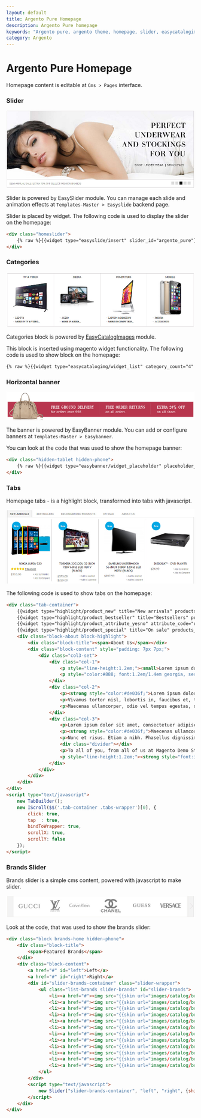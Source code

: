 ```yaml
---
layout: default
title: Argento Pure Homepage
description: Argento Pure homepage
keywords: "Argento pure, argento theme, homepage, slider, easycatalogimages, tabs, highlight, banner"
category: Argento
---
```


# Argento Pure Homepage

Homepage content is editable at `Cms > Pages` interface.

### Slider

![Homepage](/images/argento/pure/slider.jpg)

Slider is powered by EasySlider module. You can manage each slide and animation
effects at `Templates-Master > Easyslide` backend page.

Slider is placed by widget. The following code is used to display
the slider on the homepage:

```html
<div class="homeslider">
    {% raw %}{{widget type="easyslide/insert" slider_id="argento_pure"}}{% endraw %}
</div>
```

### Categories

![Categories](/images/argento/pure/categories.jpg)

Categories block is powered by [EasyCatalogImages](/easycatalogimages/) module.

This block is inserted using magento widget functionality. The following code
is used to show block on the homepage:

```html
{% raw %}{{widget type="easycatalogimg/widget_list" category_count="4" column_count="4" show_image="1" resize_image="1" image_width="180" image_height="180" subcategory_count="1" template="tm/easycatalogimg/list.phtml"}}
```

### Horizontal banner

![Banner](/images/argento/pure/homepage-banner.jpg)

The banner is powered by EasyBanner module. You can add or configure banners at
`Templates-Master > Easybanner`.

You can look at the code that was used to show the homepage banner:

```html
<div class="hidden-tablet hidden-phone">
    {% raw %}{{widget type="easybanner/widget_placeholder" placeholder_name="argento-home-content"}}{% endraw %}
</div>
```

### Tabs

Homepage tabs - is a highlight block, transformed into tabs with javascript.

![Tabs](/images/argento/pure/homepage-tabs.jpg)

The following code is used to show tabs on the homepage:

```html
<div class="tab-container">
    {{widget type="highlight/product_new" title="New arrivals" products_count="12" column_count="4" template="tm/highlight/product/grid.phtml" class_name="highlight-new" page_title="All new products &raquo;"}}
    {{widget type="highlight/product_bestseller" title="Bestsellers" products_count="12" column_count="4" template="tm/highlight/product/grid.phtml" class_name="highlight-bestsellers" page_title="All bestsellers &raquo;"}}
    {{widget type="highlight/product_attribute_yesno" attribute_code="recommended" title="Recommended products" products_count="12" column_count="4" template="tm/highlight/product/grid.phtml" class_name="highlight-attribute-recommended"}}
    {{widget type="highlight/product_special" title="On sale" products_count="12" column_count="4" template="tm/highlight/product/grid.phtml" class_name="highlight-special" page_title="All on sale products &raquo;"}}
    <div class="block-about block-highlight">
        <div class="block-title"><span>About Us</span></div>
        <div class="block-content" style="padding: 7px 7px;">
            <div class="col3-set">
                <div class="col-1">
                    <p style="line-height:1.2em;"><small>Lorem ipsum dolor sit amet, consectetuer adipiscing elit. Morbi luctus. Duis lobortis. Nulla nec velit. Mauris pulvinar erat non massa. Suspendisse tortor turpis, porta nec, tempus vitae, iaculis semper, pede.</small></p>
                    <p style="color:#888; font:1.2em/1.4em georgia, serif;">Lorem ipsum dolor sit amet, consectetuer adipiscing elit. Morbi luctus. Duis lobortis. Nulla nec velit. Mauris pulvinar erat non massa. Suspendisse tortor turpis, porta nec, tempus vitae, iaculis semper, pede. Cras vel libero id lectus rhoncus porta.</p>
                </div>
                <div class="col-2">
                    <p><strong style="color:#de036f;">Lorem ipsum dolor sit amet, consectetuer adipiscing elit. Morbi luctus. Duis lobortis. Nulla nec velit.</strong></p>
                    <p>Vivamus tortor nisl, lobortis in, faucibus et, tempus at, dui. Nunc risus. Proin scelerisque augue. Nam ullamcorper. Phasellus id massa. Pellentesque nisl. Pellentesque habitant morbi tristique senectus et netus et malesuada fames ac turpis egestas. Nunc augue. Aenean sed justo non leo vehicula laoreet. Praesent ipsum libero, auctor ac, tempus nec, tempor nec, justo. </p>
                    <p>Maecenas ullamcorper, odio vel tempus egestas, dui orci faucibus orci, sit amet aliquet lectus dolor et quam. Pellentesque consequat luctus purus. Nunc et risus. Etiam a nibh. Phasellus dignissim metus eget nisi. Vestibulum sapien dolor, aliquet nec, porta ac, malesuada a, libero. Praesent feugiat purus eget est. Nulla facilisi. Vestibulum tincidunt sapien eu velit. Mauris purus. Maecenas eget mauris eu orci accumsan feugiat. Pellentesque eget velit. Nunc tincidunt.</p>
                </div>
                <div class="col-3">
                    <p>Lorem ipsum dolor sit amet, consectetuer adipiscing elit. Morbi luctus. Duis lobortis. Nulla nec velit. Mauris pulvinar erat non massa. Suspendisse tortor turpis, porta nec, tempus vitae, iaculis semper, pede. Cras vel libero id lectus rhoncus porta. Suspendisse convallis felis ac enim. Vivamus tortor nisl, lobortis in, faucibus et, tempus at, dui. Nunc risus. Proin scelerisque augue. Nam ullamcorper </p>
                    <p><strong style="color:#de036f;">Maecenas ullamcorper, odio vel tempus egestas, dui orci faucibus orci, sit amet aliquet lectus dolor et quam. Pellentesque consequat luctus purus.</strong></p>
                    <p>Nunc et risus. Etiam a nibh. Phasellus dignissim metus eget nisi.</p>
                    <div class="divider"></div>
                    <p>To all of you, from all of us at Magento Demo Store - Thank you and Happy eCommerce!</p>
                    <p style="line-height:1.2em;"><strong style="font:italic 2em Georgia, serif;">John Doe</strong><br/><small>Some important guy</small></p>
                </div>
            </div>
        </div>
    </div>
</div>
<script type="text/javascript">
    new TabBuilder();
    new IScroll($$('.tab-container .tabs-wrapper')[0], {
        click: true,
        tap  : true,
        bindToWrapper: true,
        scrollX: true,
        scrollY: false
    });
</script>
```

### Brands Slider

Brands slider is a simple cms content, powered with javascript to make slider.

![Brands Slider](/images/argento/pure/homepage-brands-slider.jpg)

Look at the code, that was used to show the brands slider:

```html
<div class="block brands-home hidden-phone">
    <div class="block-title">
        <span>Featured Brands</span>
    </div>
    <div class="block-content">
        <a href="#" id="left">Left</a>
        <a href="#" id="right">Right</a>
        <div id="slider-brands-container" class="slider-wrapper">
            <ul class="list-brands slider-brands" id="slider-brands">
                <li><a href="#"><img src="{{skin url="images/catalog/brands/gucci.jpg"}}" alt="" width="150" height="80"/></a></li>
                <li><a href="#"><img src="{{skin url="images/catalog/brands/lv.jpg"}}" alt="" width="100" height="80"/></a></li>
                <li><a href="#"><img src="{{skin url="images/catalog/brands/ck.jpg"}}" alt="" width="130" height="80"/></a></li>
                <li><a href="#"><img src="{{skin url="images/catalog/brands/chanel.jpg"}}" alt="" width="170" height="80"/></a></li>
                <li><a href="#"><img src="{{skin url="images/catalog/brands/guess.jpg"}}" alt="" width="130" height="80"/></a></li>
                <li><a href="#"><img src="{{skin url="images/catalog/brands/versace.jpg"}}" alt="" width="145" height="80"/></a></li>
                <li><a href="#"><img src="{{skin url="images/catalog/brands/gucci.jpg"}}" alt="" width="150" height="80"/></a></li>
                <li><a href="#"><img src="{{skin url="images/catalog/brands/lv.jpg"}}" alt="" width="100" height="80"/></a></li>
                <li><a href="#"><img src="{{skin url="images/catalog/brands/ck.jpg"}}" alt="" width="130" height="80"/></a></li>
                <li><a href="#"><img src="{{skin url="images/catalog/brands/chanel.jpg"}}" alt="" width="170" height="80"/></a></li>
                <li><a href="#"><img src="{{skin url="images/catalog/brands/guess.jpg"}}" alt="" width="130" height="80"/></a></li>
                <li><a href="#"><img src="{{skin url="images/catalog/brands/versace.jpg"}}" alt="" width="145" height="80"/></a></li>
            </ul>
        </div>
        <script type="text/javascript">
            new Slider("slider-brands-container", "left", "right", {shift: 'auto'});
        </script>
    </div>
</div>
```


